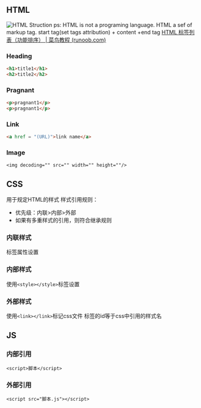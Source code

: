 
## HTML
![HTML Struction](https://www.runoob.com/wp-content/uploads/2013/06/02A7DD95-22B4-4FB9-B994-DDB5393F7F03.jpg)
ps: HTML is not a programing language. HTML a sef of markup tag.
start tag(set tags attribution) + content +end tag
[HTML 标签列表（功能排序） | 菜鸟教程 (runoob.com)](https://www.runoob.com/tags/ref-byfunc.html)
### Heading
```html
<h1>title1</h1>
<h2>title2</h2>
```
### Pragnant
```html
<p>pragnant1</p>
<p>pragnant1</p>
```
### Link
```html
<a href = "(URL)">link name</a>
```
### Image
```
<img decoding="" src="" width="" height=""/>
```

## CSS
用于规定HTML的样式
样式引用规则：
- 优先级：内联>内部>外部
- 如果有多重样式的引用，则符合继承规则
### 内联样式
标签属性设置
### 内部样式
使用`<style></style>`标签设置
### 外部样式
使用`<link></link>`标记css文件
标签的id等于css中引用的样式名

## JS
### 内部引用
```
<script>脚本</script>
```
### 外部引用
```
<script src="脚本.js"></script>
```